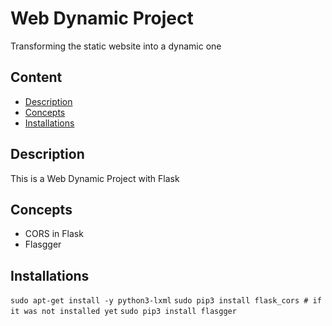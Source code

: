 # Web Dynamic Project
Transforming the static website into a dynamic one

## Content
* [Description](#description)
* [Concepts](#concepts)
* [Installations](#installations)

## Description
This is a Web Dynamic Project with Flask

## Concepts
- CORS in Flask
- Flasgger

## Installations
`sudo apt-get install -y python3-lxml`
`sudo pip3 install flask_cors # if it was not installed yet`
`sudo pip3 install flasgger`
